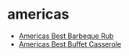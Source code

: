 # americas

 * [Americas Best Barbeque Rub](../index/a/americas-best-barbeque-rub.json)
 * [Americas Best Buffet Casserole](../index/a/americas-best-buffet-casserole.json)

